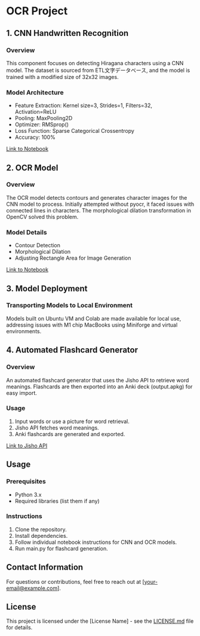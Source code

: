 # OCR Project

## 1. CNN Handwritten Recognition

### Overview
This component focuses on detecting Hiragana characters using a CNN model. The dataset is sourced from ETL文字データベース, and the model is trained with a modified size of 32x32 images.

### Model Architecture
- Feature Extraction: Kernel size=3, Strides=1, Filters=32, Activation=ReLU
- Pooling: MaxPooling2D
- Optimizer: RMSprop()
- Loss Function: Sparse Categorical Crossentropy
- Accuracy: 100%

[Link to Notebook](link_to_cnn_handwritten_recognition_notebook)

## 2. OCR Model

### Overview
The OCR model detects contours and generates character images for the CNN model to process. Initially attempted without pyocr, it faced issues with connected lines in characters. The morphological dilation transformation in OpenCV solved this problem.

### Model Details
- Contour Detection
- Morphological Dilation
- Adjusting Rectangle Area for Image Generation

[Link to Notebook](link_to_ocr_model_notebook)

## 3. Model Deployment

### Transporting Models to Local Environment
Models built on Ubuntu VM and Colab are made available for local use, addressing issues with M1 chip MacBooks using Miniforge and virtual environments.

## 4. Automated Flashcard Generator

### Overview
An automated flashcard generator that uses the Jisho API to retrieve word meanings. Flashcards are then exported into an Anki deck (output.apkg) for easy import.

### Usage
1. Input words or use a picture for word retrieval.
2. Jisho API fetches word meanings.
3. Anki flashcards are generated and exported.

[Link to Jisho API](https://jisho.org/)

## Usage

### Prerequisites
- Python 3.x
- Required libraries (list them if any)

### Instructions
1. Clone the repository.
2. Install dependencies.
3. Follow individual notebook instructions for CNN and OCR models.
4. Run main.py for flashcard generation.

## Contact Information
For questions or contributions, feel free to reach out at [your-email@example.com].

## License
This project is licensed under the [License Name] - see the [LICENSE.md](LICENSE.md) file for details.
